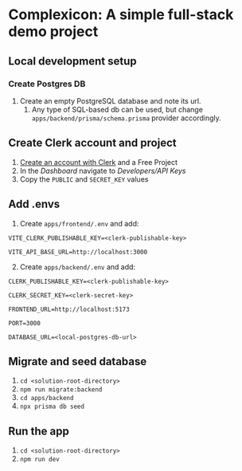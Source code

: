 # Complexicon: A simple full-stack demo project
## Local development setup

### Create Postgres DB
1. Create an empty PostgreSQL database and note its url.
   1. Any type of SQL-based db can be used, but change  `apps/backend/prisma/schema.prisma` provider accordingly.

## Create Clerk account and project
1. [Create an account with Clerk](clerk.com) and a Free Project
2. In the *Dashboard* navigate to *Developers/API Keys*
3. Copy the `PUBLIC` and `SECRET_KEY` values

## Add .envs
1. Create `apps/frontend/.env` and add:
```
VITE_CLERK_PUBLISHABLE_KEY=<clerk-publishable-key>

VITE_API_BASE_URL=http://localhost:3000
```

2. Create `apps/backend/.env` and add:
```
CLERK_PUBLISHABLE_KEY=<clerk-publishable-key>

CLERK_SECRET_KEY=<clerk-secret-key>

FRONTEND_URL=http://localhost:5173

PORT=3000

DATABASE_URL=<local-postgres-db-url>
```

## Migrate and seed database
1. `cd <solution-root-directory>`
2. `npm run migrate:backend`
3. `cd apps/backend`
4. `npx prisma db seed`

## Run the app
1. `cd <solution-root-directory>`
2. `npm run dev`
